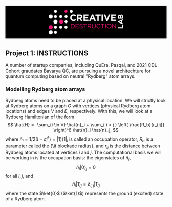![CDL 2022 Cohort Project](../CDL_logo.jpg)
## Project 1: INSTRUCTIONS

A number of startup companies, including QuEra, Pasqal, and 2021 CDL Cohort graudates Bavarya QC,
are pursuing a novel architechture for quantum computing based on neutral "Rydberg" atom arrays.


### Modelling Rydberg atom arrays

Rydberg atoms need to be placed at a physical location.
We will strictly look at Rydberg atoms on a graph $G$ with vertices (physical Rydberg atom locations) and edges $V$ and $E$, respectively.
With this, we will look at a Rydberg Hamiltonian of the form
$$
    \hat{H} = -\sum_{i \in V} \hat{n}_i + \sum_{ i < j } \left( \frac{R_b}{r_{ij}} \right)^6 \hat{n}_i \hat{n}_j,
$$
where $\hat{n}_i = 1/2 \left( I - \hat{\sigma}_i^z \right) = |1 \rangle \langle 1|_i$ is called an occupation operator, $R_b$ is a parameter called the {\it blockade radius}, and $r_{ij}$ is the distance between Rydberg atoms located at vertices $i$ and $j$.
The computational basis we will be working in is the occupation basis: the eigenstates of $\hat{n}_i$,
$$ 
\hat{n}_i | 0 \rangle_j = 0 
$$ 
for all $i,j$, and
$$
\hat{n}_i |1 \rangle_j = \delta_{i,j} |1\rangle_j
$$
where the state $\ket{0}$ ($\ket{1}$) represents the ground (excited) state of a Rydberg atom.

